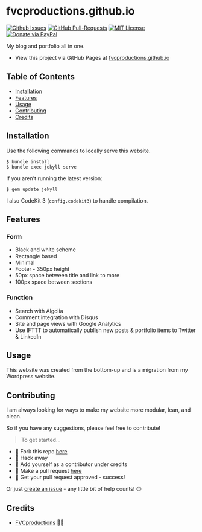 # fvcproductions.github.io

[![Github Issues](https://img.shields.io/github/issues/fvcproductions/fvcproductions.github.io.svg?style=flat-square)](https://github.com/fvcproductions/fvcproductions.github.io/issues) [![GitHub  Pull-Requests](https://img.shields.io/github/issues-pr/fvcproductions/fvcproductions.github.io.svg?style=flat-square)](https://github.com/fvcproductions/fvcproductions.github.io/pulls) [![MIT License](http://img.shields.io/:license-mit-blue.svg?style=flat-square)](http://badges.mit-license.org) [![Donate via PayPal](https://img.shields.io/badge/Donate-PayPal-blue.svg?style=flat-square)](http://paypal.me/fvcproductions)

My blog and portfolio all in one.

- View this project via GitHub Pages at [fvcproductions.github.io](fvcproductions.github.io)

## Table of Contents

- [Installation](#installation)
- [Features](#features)
- [Usage](#usage)
- [Contributing](#contributing)
- [Credits](#credits)

## Installation

Use the following commands to locally serve this website.

```shell
$ bundle install
$ bundle exec jekyll serve
```

If you aren't running the latest version:

```shell
$ gem update jekyll
```

I also CodeKit 3 (`config.codekit3`) to handle compilation.

## Features

### Form

- Black and white scheme
- Rectangle based
- Minimal
- Footer - 350px height
- 50px space between title and link to more
- 100px space between sections

### Function

- Search with Algolia
- Comment integration with Disqus
- Site and page views with Google Analytics
- Use IFTTT to automatically publish new posts & portfolio items to Twitter & LinkedIn

## Usage

This website was created from the bottom-up and is a migration from my Wordpress website.

## Contributing

I am always looking for ways to make my website more modular, lean, and clean.

So if you have any suggestions, please feel free to contribute!

> To get started...

- 🍴 Fork this repo [here](https://github.com/fvcproductions/fvcproductions.github.io#fork-destination-box)
- 🔨 Hack away
- 👥 Add yourself as a contributor under credits
- 🔧 Make a pull request [here](https://github.com/fvcproductions/fvcproductions.github.io/compare)
- 🎉 Get your pull request approved - success!

Or just [create an issue](https://github.com/fvcproductions/fvcproductions.github.io/issues) - any little bit of help counts! 😊

## Credits

- [FVCproductions](http://fvcproductions.com) 🍓🍫